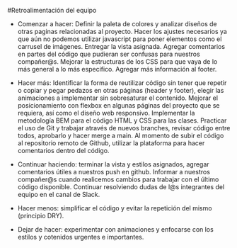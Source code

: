 #Retroalimentación del equipo

- Comenzar a hacer: Definir la paleta de colores y analizar diseños de otras paginas relacionadas al proyecto. Hacer los ajustes necesarios ya que aún no podemos utilizar javascript para poner elementos como el carrusel de imágenes. Entregar la vista asignada. Agregar comentarios en partes del código que pudieran ser confusas para nuestros compañer@s. Mejorar la estructuras de los CSS para que vaya de lo más general a lo más especifico. Agregar más información al footer.

- Hacer más: Identificar la forma de reutilizar código sin tener que repetir o copiar y pegar pedazos en otras páginas (header y footer), elegir las animaciones a implementar sin sobresaturar el contenido. Mejorar el posicionamiento con flexbox en algunas páginas del proyecto que se requiera, así como el diseño web responsivo. Implementar la metodología BEM para el código HTML y CSS para las clases.
Practicar el uso de Git y trabajar através de nuevos branches, revisar código entre todos, aprobarlo y hacer merge a main. 
Al momento de subir el código al repositorio remoto de Github, utilizar la plataforma para hacer comentarios dentro del código. 

- Continuar haciendo: terminar la vista y estilos asignados, agregar comentarios útiles a nuestros push en github. Informar a nuestros compañer@s cuando realicemos cambios para trabajar con el último código disponible. Continuar resolviendo dudas de l@s integrantes del equipo en el canal de Slack.

- Hacer menos: simplificar el código y evitar la repetición del mismo (principio DRY).

- Dejar de hacer: experimentar con animaciones y enfocarse con los estilos y cotenidos urgentes e importantes.
